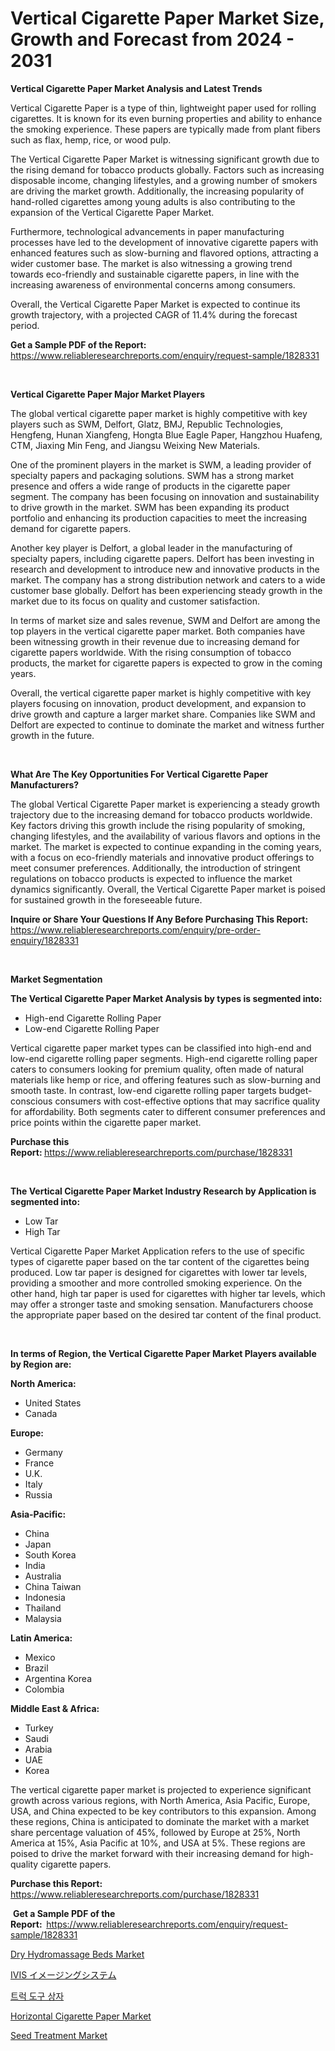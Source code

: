 <p><h1>Vertical Cigarette Paper Market Size, Growth and Forecast from 2024 - 2031</h1></p><p><strong>Vertical Cigarette Paper Market Analysis and Latest Trends</strong></p>
<p><p>Vertical Cigarette Paper is a type of thin, lightweight paper used for rolling cigarettes. It is known for its even burning properties and ability to enhance the smoking experience. These papers are typically made from plant fibers such as flax, hemp, rice, or wood pulp.</p><p>The Vertical Cigarette Paper Market is witnessing significant growth due to the rising demand for tobacco products globally. Factors such as increasing disposable income, changing lifestyles, and a growing number of smokers are driving the market growth. Additionally, the increasing popularity of hand-rolled cigarettes among young adults is also contributing to the expansion of the Vertical Cigarette Paper Market.</p><p>Furthermore, technological advancements in paper manufacturing processes have led to the development of innovative cigarette papers with enhanced features such as slow-burning and flavored options, attracting a wider customer base. The market is also witnessing a growing trend towards eco-friendly and sustainable cigarette papers, in line with the increasing awareness of environmental concerns among consumers.</p><p>Overall, the Vertical Cigarette Paper Market is expected to continue its growth trajectory, with a projected CAGR of 11.4% during the forecast period.</p></p>
<p><strong>Get a Sample PDF of the Report:&nbsp;</strong> <a href="https://www.reliableresearchreports.com/enquiry/request-sample/1828331">https://www.reliableresearchreports.com/enquiry/request-sample/1828331</a></p>
<p>&nbsp;</p>
<p><strong>Vertical Cigarette Paper Major Market Players</strong></p>
<p><p>The global vertical cigarette paper market is highly competitive with key players such as SWM, Delfort, Glatz, BMJ, Republic Technologies, Hengfeng, Hunan Xiangfeng, Hongta Blue Eagle Paper, Hangzhou Huafeng, CTM, Jiaxing Min Feng, and Jiangsu Weixing New Materials. </p><p>One of the prominent players in the market is SWM, a leading provider of specialty papers and packaging solutions. SWM has a strong market presence and offers a wide range of products in the cigarette paper segment. The company has been focusing on innovation and sustainability to drive growth in the market. SWM has been expanding its product portfolio and enhancing its production capacities to meet the increasing demand for cigarette papers.</p><p>Another key player is Delfort, a global leader in the manufacturing of specialty papers, including cigarette papers. Delfort has been investing in research and development to introduce new and innovative products in the market. The company has a strong distribution network and caters to a wide customer base globally. Delfort has been experiencing steady growth in the market due to its focus on quality and customer satisfaction.</p><p>In terms of market size and sales revenue, SWM and Delfort are among the top players in the vertical cigarette paper market. Both companies have been witnessing growth in their revenue due to increasing demand for cigarette papers worldwide. With the rising consumption of tobacco products, the market for cigarette papers is expected to grow in the coming years.</p><p>Overall, the vertical cigarette paper market is highly competitive with key players focusing on innovation, product development, and expansion to drive growth and capture a larger market share. Companies like SWM and Delfort are expected to continue to dominate the market and witness further growth in the future.</p></p>
<p>&nbsp;</p>
<p><strong>What Are The Key Opportunities For Vertical Cigarette Paper Manufacturers?</strong></p>
<p><p>The global Vertical Cigarette Paper market is experiencing a steady growth trajectory due to the increasing demand for tobacco products worldwide. Key factors driving this growth include the rising popularity of smoking, changing lifestyles, and the availability of various flavors and options in the market. The market is expected to continue expanding in the coming years, with a focus on eco-friendly materials and innovative product offerings to meet consumer preferences. Additionally, the introduction of stringent regulations on tobacco products is expected to influence the market dynamics significantly. Overall, the Vertical Cigarette Paper market is poised for sustained growth in the foreseeable future.</p></p>
<p><strong>Inquire or Share Your Questions If Any Before Purchasing This Report:</strong> <a href="https://www.reliableresearchreports.com/enquiry/pre-order-enquiry/1828331">https://www.reliableresearchreports.com/enquiry/pre-order-enquiry/1828331</a></p>
<p>&nbsp;</p>
<p><strong>Market Segmentation</strong></p>
<p><strong>The Vertical Cigarette Paper Market Analysis by types is segmented into:</strong></p>
<p><ul><li>High-end Cigarette Rolling Paper</li><li>Low-end Cigarette Rolling Paper</li></ul></p>
<p><p>Vertical cigarette paper market types can be classified into high-end and low-end cigarette rolling paper segments. High-end cigarette rolling paper caters to consumers looking for premium quality, often made of natural materials like hemp or rice, and offering features such as slow-burning and smooth taste. In contrast, low-end cigarette rolling paper targets budget-conscious consumers with cost-effective options that may sacrifice quality for affordability. Both segments cater to different consumer preferences and price points within the cigarette paper market.</p></p>
<p><strong>Purchase this Report:&nbsp;</strong><a href="https://www.reliableresearchreports.com/purchase/1828331">https://www.reliableresearchreports.com/purchase/1828331</a></p>
<p>&nbsp;</p>
<p><strong>The Vertical Cigarette Paper Market Industry Research by Application is segmented into:</strong></p>
<p><ul><li>Low Tar</li><li>High Tar</li></ul></p>
<p><p>Vertical Cigarette Paper Market Application refers to the use of specific types of cigarette paper based on the tar content of the cigarettes being produced. Low tar paper is designed for cigarettes with lower tar levels, providing a smoother and more controlled smoking experience. On the other hand, high tar paper is used for cigarettes with higher tar levels, which may offer a stronger taste and smoking sensation. Manufacturers choose the appropriate paper based on the desired tar content of the final product.</p></p>
<p>&nbsp;</p>
<p><strong>In terms of Region, the Vertical Cigarette Paper Market Players available by Region are:</strong></p>
<p>
    <p> <strong> North America: </strong>
        <ul>
            <li>United States</li>
            <li>Canada</li>
        </ul>
        </p> 
    <p> <strong> Europe: </strong>
        <ul>
            <li>Germany</li>
            <li>France</li>
            <li>U.K.</li>
            <li>Italy</li>
            <li>Russia</li>
        </ul>
        </p> 
    <p> <strong> Asia-Pacific: </strong>
        <ul>
            <li>China</li>
            <li>Japan</li>
            <li>South Korea</li>
            <li>India</li>
            <li>Australia</li>
            <li>China Taiwan</li>
            <li>Indonesia</li>
            <li>Thailand</li>
            <li>Malaysia</li>
        </ul>
        </p> 
    <p> <strong> Latin America: </strong>
        <ul>
            <li>Mexico</li>
            <li>Brazil</li>
            <li>Argentina Korea</li>
            <li>Colombia</li>
        </ul>
        </p> 
    <p> <strong> Middle East & Africa: </strong>
        <ul>
            <li>Turkey</li>
            <li>Saudi</li>
            <li>Arabia</li>
            <li>UAE</li>
            <li>Korea</li>
        </ul>
    </p>
    </p>
<p><p>The vertical cigarette paper market is projected to experience significant growth across various regions, with North America, Asia Pacific, Europe, USA, and China expected to be key contributors to this expansion. Among these regions, China is anticipated to dominate the market with a market share percentage valuation of 45%, followed by Europe at 25%, North America at 15%, Asia Pacific at 10%, and USA at 5%. These regions are poised to drive the market forward with their increasing demand for high-quality cigarette papers.</p></p>
<p><strong>Purchase this Report: </strong><a href="https://www.reliableresearchreports.com/purchase/1828331">https://www.reliableresearchreports.com/purchase/1828331</a></p>
<p>&nbsp;<strong>Get a Sample PDF of the Report:&nbsp;&nbsp;</strong><a href="https://www.reliableresearchreports.com/enquiry/request-sample/1828331">https://www.reliableresearchreports.com/enquiry/request-sample/1828331</a></p>
<p><strong></strong></p>
<p><p><a href="https://github.com/jodemen/Market-Research-Report-List-2/blob/main/dry-hydromassage-beds-market.md">Dry Hydromassage Beds Market</a></p><p><a href="https://github.com/EthanMorar2011/Market-Research-Report-List-1/blob/main/63044107510.md">IVIS イメージングシステム</a></p><p><a href="https://github.com/darrellockm3ytan895656/Market-Research-Report-List-1/blob/main/34511746614.md">트럭 도구 상자</a></p><p><a href="https://github.com/Sarissaschmalingtr6fz2739/Market-Research-Report-List-1/blob/main/horizontal-cigarette-paper-market.md">Horizontal Cigarette Paper Market</a></p><p><a href="https://issuu.com/reportprime-2/docs/seed-treatment-market-size-2030.pptx">Seed Treatment Market</a></p></p>